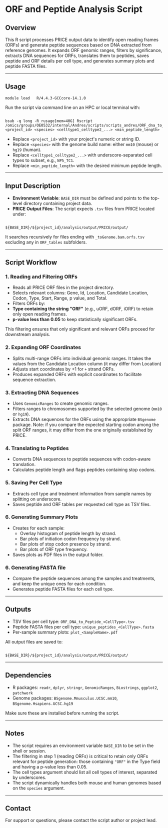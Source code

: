 # ORF and Peptide Analysis Script

## Overview

This R script processes PRICE output data to identify open reading frames (ORFs) and generate peptide sequences based on DNA extracted from reference genomes. It expands ORF genomic ranges, filters by significance, extracts DNA sequences for ORFs, translates them to peptides, saves peptide and ORF details per cell type, and generates summary plots and peptide FASTA files.

---

## Usage
```
module load   R/4.4.3-GCCcore-14.1.0  
```

Run the script via command line on an HPC or local terminal with:

```

bsub -q long -R rusage[mem=40G] Rscript /omics/groups/OE0532/internal/Andres/scripts/scripts_andres/ORF_dna_to_peptide_table.r <project_id> <species> <celltype1_celltype2_...> <min_peptide_length>

```

- Replace `<project_id>` with your project's numeric or string ID.
- Replace `<species>` with the genome build name: either `mm10` (mouse) or `hg19` (human).
- Replace `<celltype1_celltype2_...>` with underscore-separated cell types to subset, e.g., `NP5_TC1`.
- Replace `<min_peptide_length>` with the desired minimum peptide length. 

---

## Input Description

- **Environment Variable**: `BASE_DIR` must be defined and points to the top-level directory containing project data.
- **PRICE Output Files**: The script expects `.tsv` files from PRICE located under:
  
```

${BASE_DIR}/${project_id}/analysis/output/PRICE/output/

```

It searches recursively for files ending with `_toGenome.bam.orfs.tsv` excluding any in `ORF_tables` subfolders.

---

## Script Workflow

### 1. Reading and Filtering ORFs

- Reads all PRICE ORF files in the project directory.
- Selects relevant columns: Gene, Id, Location, Candidate Location, Codon, Type, Start, Range, p value, and Total.
- Filters ORFs by:
- **Type containing the string "ORF"** (e.g., uORF, dORF, iORF) to retain only open reading frames.
- **p-value less than 0.05** to keep statistically significant ORFs.

This filtering ensures that only significant and relevant ORFs proceed for downstream analysis.

### 2. Expanding ORF Coordinates

- Splits multi-range ORFs into individual genomic ranges. It takes the values from the Candidate Location column (it may differ from Location)
- Adjusts start coordinates by +1 for `+` strand ORFs.
- Produces expanded ORFs with explicit coordinates to facilitate sequence extraction. 

### 3. Extracting DNA Sequences

- Uses `GenomicRanges` to create genomic ranges.
- Filters ranges to chromosomes supported by the selected genome (`mm10` or `hg19`).
- Extracts DNA sequences for the ORFs using the appropriate `BSgenome` package.
Note: if you compare the expected starting codon among the split ORF ranges, it may differ from the one originally established by PRICE.

### 4. Translating to Peptides

- Converts DNA sequences to peptide sequences with codon-aware translation.
- Calculates peptide length and flags peptides containing stop codons.

### 5. Saving Per Cell Type

- Extracts cell type and treatment information from sample names by splitting on underscore.
- Saves peptide and ORF tables per requested cell type as TSV files.

### 6. Generating Summary Plots

- Creates for each sample:
  - Overlay histogram of peptide length by strand.
  - Bar plots of initiation codon frequency by strand.
  - Bar plots of stop codon presence by strand.
  - Bar plots of ORF type frequency.
- Saves plots as PDF files in the output folder.

### 6. Generating FASTA file

- Compare the peptide sequences among the samples and treatments, and keep the unique ones for each condition.
- Generates peptide FASTA files for each cell type.

---

## Outputs

- TSV files per cell type: `ORF_DNA_to_Peptide_<CellType>.tsv`
- Peptide FASTA files per cell type: `unique_peptides_<CellType>.fasta`
- Per-sample summary plots: `plot_<SampleName>.pdf`

All output files are saved to:

```

${BASE_DIR}/${project_id}/analysis/output/PRICE/output/

```

---

## Dependencies

- R packages: `readr`, `dplyr`, `stringr`, `GenomicRanges`, `Biostrings`, `ggplot2`, `patchwork`
- Genome packages: `BSgenome.Mmusculus.UCSC.mm10`, `BSgenome.Hsapiens.UCSC.hg19`

Make sure these are installed before running the script.

---

## Notes

- The script requires an environment variable `BASE_DIR` to be set in the shell or session.
- The filtering in step 1 (reading ORFs) is critical to retain only ORFs relevant for peptide generation: those containing `"ORF"` in the Type field and having a p-value less than 0.05.
- The cell types argument should list all cell types of interest, separated by underscores.
- The script dynamically handles both mouse and human genomes based on the `species` argument.

---

## Contact

For support or questions, please contact the script author or project lead.

```
